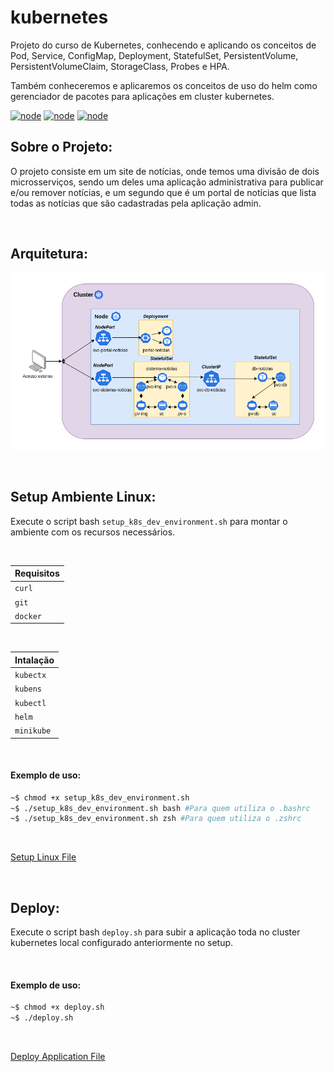 # kubernetes
Projeto do curso de Kubernetes, conhecendo e aplicando os conceitos de Pod, Service, ConfigMap, Deployment, StatefulSet, PersistentVolume, PersistentVolumeClaim, StorageClass, Probes e HPA.

Também conheceremos e aplicaremos os conceitos de uso do helm como gerenciador de pacotes para aplicações em cluster kubernetes.

[![node](https://img.shields.io/badge/Kubernetes-stable-blue.svg)](https://kubernetes.io)
[![node](https://img.shields.io/badge/Minikube-v1.17.1-blue.svg)](https://minikube.sigs.k8s.io)
[![node](https://img.shields.io/badge/Helm-v3.5.2-blue.svg)](https://helm.sh/)

## Sobre o Projeto:
O projeto consiste em um site de notícias, onde temos uma divisão de dois microsserviços, sendo um deles uma aplicação administrativa para publicar e/ou remover notícias, e um segundo que é um portal de notícias 
que lista todas as notícias que são cadastradas pela aplicação admin.

</br>

## Arquitetura:

[![node](https://github.com/jonathanmdr/kubernetes/blob/master/docs/project_architecture.png)](https://github.com/jonathanmdr/Survival-api/blob/master)

</br>

## Setup Ambiente Linux:

Execute o script bash `setup_k8s_dev_environment.sh` para montar o ambiente com os recursos necessários.

</br>

Requisitos |
--|
`curl` |
`git` |
`docker` |

</br>

Intalação |
--|
`kubectx` |
`kubens` |
`kubectl` |
`helm` |
`minikube` |

</br>

#### Exemplo de uso:

```bash
~$ chmod +x setup_k8s_dev_environment.sh
~$ ./setup_k8s_dev_environment.sh bash #Para quem utiliza o .bashrc
~$ ./setup_k8s_dev_environment.sh zsh #Para quem utiliza o .zshrc
```

</br>

[Setup Linux File](https://github.com/jonathanmdr/kubernetes/blob/master/utils/setup_k8s_dev_environment.sh)

</br>

## Deploy:

Execute o script bash `deploy.sh` para subir a aplicação toda no cluster kubernetes local configurado anteriormente no setup.

</br>

#### Exemplo de uso:

```bash
~$ chmod +x deploy.sh
~$ ./deploy.sh
```

</br>

[Deploy Application File](https://github.com/jonathanmdr/kubernetes/blob/master/utils/deploy.sh)
